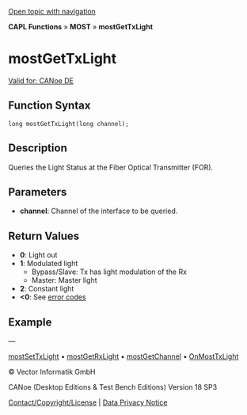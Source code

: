 [Open topic with navigation](../../../../../CANoeDEFamily.htm#Topics/CAPLFunctions/MOST/Functions/CAPLfunctionMOSTGetTxLight.md)

**CAPL Functions** » **MOST** » **mostGetTxLight**

# mostGetTxLight

[Valid for: CANoe DE](../../../Shared/FeatureAvailability.md)

## Function Syntax

```plaintext
long mostGetTxLight(long channel);
```

## Description

Queries the Light Status at the Fiber Optical Transmitter (FOR).

## Parameters

- **channel**: Channel of the interface to be queried.

## Return Values

- **0**: Light out
- **1**: Modulated light
  - Bypass/Slave: Tx has light modulation of the Rx
  - Master: Master light
- **2**: Constant light
- **<0**: See [error codes](../CAPLfunctionsMOSTErrorCodes.md)

## Example

—

[mostSetTxLight](CAPLfunctionMOSTSetTxLight.md) • [mostGetRxLight](CAPLfunctionMOSTGetRxLight.md) • [mostGetChannel](CAPLfunctionMOSTGetChannel.md) • [OnMostTxLight](../EventProcedures/CAPLfunctionOnMOSTTXLight.md)

© Vector Informatik GmbH

CANoe (Desktop Editions & Test Bench Editions) Version 18 SP3

[Contact/Copyright/License](../../../Shared/ContactCopyrightLicense.md) | [Data Privacy Notice](https://www.vector.com/int/en/company/get-info/privacy-policy/)

